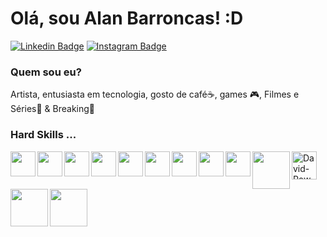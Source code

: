 # Olá, sou Alan Barroncas! :D

[![Linkedin Badge](https://img.shields.io/badge/-LinkedIn-blue?style=flat-square&logo=Linkedin&logoColor=white&link=https://www.linkedin.com/in/alan-barroncas/)](https://www.linkedin.com/in/alan-barroncas/)
[![Instagram Badge](https://img.shields.io/badge/-Instagram-red?style=flat-square&logo=Instagram&logoColor=white&link=https://www.instagram.com/hunterland95/)](https://www.instagram.com/hunterland95/)


### Quem sou eu?
Artista, entusiasta em tecnologia, gosto de café☕, games 🎮, Filmes e Séries🎥 & Breaking🤸

### Hard Skills ...
<img align="left" src="https://cdn.jsdelivr.net/gh/devicons/devicon/icons/html5/html5-original.svg" width="40" height="40" />
<img align="left" src="https://cdn.jsdelivr.net/gh/devicons/devicon/icons/css3/css3-original.svg" width="40" height="40" />
<img align="left" src="https://cdn.jsdelivr.net/gh/devicons/devicon/icons/javascript/javascript-original.svg" width="40" height="40"/>
<img align="left" src="https://cdn.jsdelivr.net/gh/devicons/devicon/icons/git/git-original.svg" width="40" height="40"/>
<img align="left" src="https://cdn.jsdelivr.net/gh/devicons/devicon/icons/bootstrap/bootstrap-original.svg" width="40" height="40"/>
<img align="left" src="https://cdn.jsdelivr.net/gh/devicons/devicon/icons/angularjs/angularjs-original.svg" width="40" height="40"/>
<img align="left" src="https://cdn.jsdelivr.net/gh/devicons/devicon/icons/figma/figma-original.svg" width="40" height="40" />
<img align="left" src="https://cdn.jsdelivr.net/gh/devicons/devicon/icons/nodejs/nodejs-original.svg" width="40" height="40"/>
<img align="left" src="https://cdn.jsdelivr.net/gh/devicons/devicon/icons/npm/npm-original-wordmark.svg" width="40" height="40"/>
<img align="center" alt="David-PowerBI" height="45" width="40" src="https://camo.githubusercontent.com/92b6e51622fbfbf7f29f34c9e2017bb68b6fcaf8ec2a1c7b66623debd50ccfe8/68747470733a2f2f7777772e6761626f2e64652f77702d636f6e74656e742f75706c6f6164732f323032302f31322f506f7765722d42495f323536783235362e706e67" data-canonical-src="https://www.gabo.de/wp-content/uploads/2020/12/Power-BI_256x256.png" style="max-width: 100%;"></a>
<img align="left" src="https://cdn.jsdelivr.net/gh/devicons/devicon/icons/mysql/mysql-original-wordmark.svg"  width="60" height="60"/>
<img align="left" src="https://cdn.jsdelivr.net/gh/devicons/devicon/icons/php/php-original.svg" width="60" height="60"/>
<img align="left" src="https://cdn.jsdelivr.net/gh/devicons/devicon/icons/docker/docker-original.svg" width="60" height="60"/>





